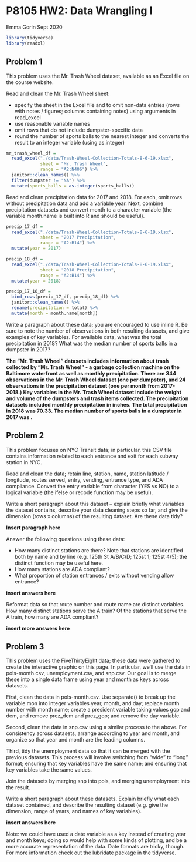 P8105 HW2: Data Wrangling I
================
Emma Gorin
Sept 2020

``` r
library(tidyverse)
library(readxl)
```

## Problem 1

This problem uses the Mr. Trash Wheel dataset, available as an Excel
file on the course website.

Read and clean the Mr. Trash Wheel sheet:

  - specify the sheet in the Excel file and to omit non-data entries
    (rows with notes / figures; columns containing notes) using
    arguments in read\_excel
  - use reasonable variable names
  - omit rows that do not include dumpster-specific data
  - round the number of sports balls to the nearest integer and converts
    the result to an integer variable (using as.integer)

<!-- end list -->

``` r
mr_trash_wheel_df = 
  read_excel("./data/Trash-Wheel-Collection-Totals-8-6-19.xlsx",
             sheet = "Mr. Trash Wheel",
             range = "A2:N406") %>%
  janitor::clean_names() %>% 
  filter(dumpster != "NA") %>%
  mutate(sports_balls = as.integer(sports_balls))
```

Read and clean precipitation data for 2017 and 2018. For each, omit rows
without precipitation data and add a variable year. Next, combine
precipitation datasets and convert month to a character variable (the
variable month.name is built into R and should be useful).

``` r
precip_17_df = 
  read_excel("./data/Trash-Wheel-Collection-Totals-8-6-19.xlsx",
             sheet = "2017 Precipitation",
             range = "A2:B14") %>%
  mutate(year = 2017)

precip_18_df = 
  read_excel("./data/Trash-Wheel-Collection-Totals-8-6-19.xlsx",
             sheet = "2018 Precipitation",
             range = "A2:B14") %>% 
  mutate(year = 2018)

precip_17_18_df =
  bind_rows(precip_17_df, precip_18_df) %>% 
  janitor::clean_names() %>% 
  rename(precipitation = total) %>% 
  mutate(month = month.name[month])
```

Write a paragraph about these data; you are encouraged to use inline R.
Be sure to note the number of observations in both resulting datasets,
and give examples of key variables. For available data, what was the
total precipitation in 2018? What was the median number of sports balls
in a dumpster in 2017?

**The “Mr. Trash Wheel” datasets includes information about trash
collected by “Mr. Trash Wheel” - a garbage collection machine on the
Baltimore waterfront as well as monthly precipitation. There are 344
observations in the Mr. Trash Wheel dataset (one per dumpster), and 24
observations in the precipitation dataset (one per month from
2017-2018.) Key variables in the Mr. Trash Wheel dataset include the
weight and volume of the dumpsters and trash items collected. The
precipitation datasets included monthly precipitation in inches. The
total precipitation in 2018 was 70.33. The median number of sports balls
in a dumpster in 2017 was .**

## Problem 2

This problem focuses on NYC Transit data; in particular, this CSV file
contains information related to each entrance and exit for each subway
station in NYC.

Read and clean the data; retain line, station, name, station latitude /
longitude, routes served, entry, vending, entrance type, and ADA
compliance. Convert the entry variable from character (YES vs NO) to a
logical variable (the ifelse or recode function may be useful).

Write a short paragraph about this dataset – explain briefly what
variables the dataset contains, describe your data cleaning steps so
far, and give the dimension (rows x columns) of the resulting dataset.
Are these data tidy?

**Insert paragraph here**

Answer the following questions using these data:

  - How many distinct stations are there? Note that stations are
    identified both by name and by line (e.g. 125th St A/B/C/D; 125st 1;
    125st 4/5); the distinct function may be useful here.
  - How many stations are ADA compliant?
  - What proportion of station entrances / exits without vending allow
    entrance?

**insert answers here**

Reformat data so that route number and route name are distinct
variables. How many distinct stations serve the A train? Of the stations
that serve the A train, how many are ADA compliant?

**insert more answers here**

## Problem 3

This problem uses the FiveThirtyEight data; these data were gathered to
create the interactive graphic on this page. In particular, we’ll use
the data in pols-month.csv, unemployment.csv, and snp.csv. Our goal is
to merge these into a single data frame using year and month as keys
across datasets.

First, clean the data in pols-month.csv. Use separate() to break up the
variable mon into integer variables year, month, and day; replace month
number with month name; create a president variable taking values gop
and dem, and remove prez\_dem and prez\_gop; and remove the day
variable.

Second, clean the data in snp.csv using a similar process to the above.
For consistency across datasets, arrange according to year and month,
and organize so that year and month are the leading columns.

Third, tidy the unemployment data so that it can be merged with the
previous datasets. This process will involve switching from “wide” to
“long” format; ensuring that key variables have the same name; and
ensuring that key variables take the same values.

Join the datasets by merging snp into pols, and merging unemployment
into the result.

Write a short paragraph about these datasets. Explain briefly what each
dataset contained, and describe the resulting dataset (e.g. give the
dimension, range of years, and names of key variables).

**insert answers here**

Note: we could have used a date variable as a key instead of creating
year and month keys; doing so would help with some kinds of plotting,
and be a more accurate representation of the data. Date formats are
tricky, though. For more information check out the lubridate package in
the tidyverse.

